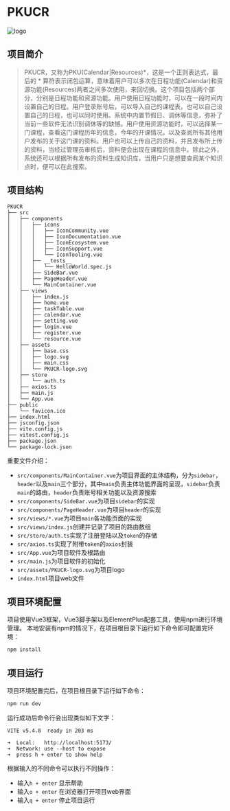 # PKUCR

![logo](./src/assets/PKUCR-logo.svg)

## 项目简介
> PKUCR，又称为PKU(Calendar|Resources)*，这是一个正则表达式，最后的 * 算符表示闭包运算，意味着用户可以多次在日程功能(Calendar)和资源功能(Resources)两者之间多次使用，来回切换。这个项目包括两个部分，分别是日程功能和资源功能。用户使用日程功能时，可以在一段时间内设置自己的日程。用户登录账号后，可以导入自己的课程表，也可以自己设置自己的日程，也可以同时使用。系统中内置节假日、调休等信息，弥补了当前一些软件无法识别调休等的缺憾。用户使用资源功能时，可以选择某一门课程，查看这门课程历年的信息，今年的开课情况，以及查阅所有其他用户发布的关于这门课的资料。用户也可以上传自己的资料，并且发布所上传的资料，当经过管理员审核后，资料便会出现在课程的信息中。除此之外，系统还可以根据所有发布的资料生成知识库，当用户只是想要查阅某个知识点时，便可以在此搜索。

## 项目结构 
```
PKUCR
├── src
│   ├── components
│   │   ├── icons
│   │   │   ├── IconCommunity.vue
│   │   │   ├── IconDocumentation.vue
│   │   │   ├── IconEcosystem.vue
│   │   │   ├── IconSupport.vue
│   │   │   └── IconTooling.vue
│   │   ├── __tests__
│   │   │   └── HelloWorld.spec.js
│   │   ├── SideBar.vue
│   │   ├── PageHeader.vue
│   │   └── MainContainer.vue
│   ├── views
│   │   ├── index.js
│   │   ├── home.vue
│   │   ├── taskTable.vue
│   │   ├── calendar.vue
│   │   ├── setting.vue
│   │   ├── login.vue
│   │   ├── register.vue
│   │   └── resource.vue
│   ├── assets
│   │   ├── base.css
│   │   ├── logo.svg
│   │   ├── main.css
│   │   └── PKUCR-logo.svg
│   ├── store
│   │   └── auth.ts
│   ├── axios.ts
│   ├── main.js
│   └── App.vue
├── public
│   └── favicon.ico
├── index.html
├── jsconfig.json
├── vite.config.js
├── vitest.config.js
├── package.json
└── package-lock.json
```   
重要文件介绍：
- `src/components/MainContainer.vue`为项目界面的主体结构，分为`sidebar`，`header`以及`main`三个部分，其中`main`负责主体功能界面的呈现，`sidebar`负责`main`的路由，`header`负责账号相关功能以及资源搜索
- `src/components/SideBar.vue`为项目`sidebar`的实现
- `src/components/PageHeader.vue`为项目`header`的实现
- `src/views/*.vue`为项目`main`各功能页面的实现
- `src/views/index.js`创建并记录了项目的路由数组
- `src/store/auth.ts`实现了注册登陆以及`token`的存储
- `src/axios.ts`实现了附带`token`的`axios`封装
- `src/App.vue`为项目软件及根路由
- `src/main.js`为项目软件的初始化
- `src/assets/PKUCR-logo.svg`为项目logo
- `index.html`项目web文件

## 项目环境配置
项目使用Vue3框架，Vue3脚手架以及ElementPlus配套工具，使用npm进行环境管理。
本地安装有npm的情况下，在项目根目录下运行如下命令即可配置完环境：
```sh
npm install
```

## 项目运行
项目环境配置完后，在项目根目录下运行如下命令：
```sh
npm run dev
```
运行成功后命令行会出现类似如下文字：
```
VITE v5.4.8  ready in 203 ms

➜  Local:   http://localhost:5173/
➜  Network: use --host to expose
➜  press h + enter to show help
```
根据输入的不同命令可以执行不同操作：
- 输入`h + enter` 显示帮助
- 输入`o + enter` 在浏览器打开项目web界面
- 输入`q + enter` 停止项目运行